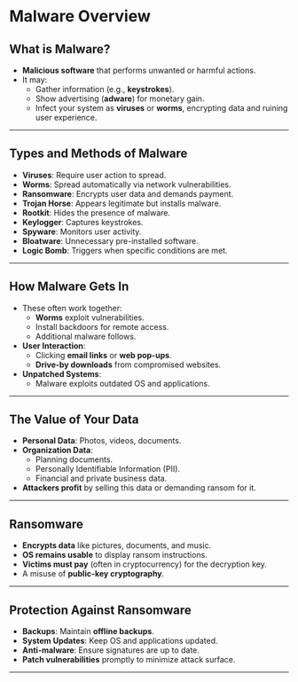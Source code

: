 
# Malware Overview

## What is Malware?
- **Malicious software** that performs unwanted or harmful actions.
- It may:
  - Gather information (e.g., **keystrokes**).
  - Show advertising (**adware**) for monetary gain.
  - Infect your system as **viruses** or **worms**, encrypting data and ruining user experience.

---

## Types and Methods of Malware
- **Viruses**: Require user action to spread.
- **Worms**: Spread automatically via network vulnerabilities.
- **Ransomware**: Encrypts user data and demands payment.
- **Trojan Horse**: Appears legitimate but installs malware.
- **Rootkit**: Hides the presence of malware.
- **Keylogger**: Captures keystrokes.
- **Spyware**: Monitors user activity.
- **Bloatware**: Unnecessary pre-installed software.
- **Logic Bomb**: Triggers when specific conditions are met.

---

## How Malware Gets In
- These often work together:
  - **Worms** exploit vulnerabilities.
  - Install backdoors for remote access.
  - Additional malware follows.
- **User Interaction**:
  - Clicking **email links** or **web pop-ups**.
  - **Drive-by downloads** from compromised websites.
- **Unpatched Systems**:
  - Malware exploits outdated OS and applications.

---

## The Value of Your Data
- **Personal Data**: Photos, videos, documents.
- **Organization Data**:
  - Planning documents.
  - Personally Identifiable Information (PII).
  - Financial and private business data.
- **Attackers profit** by selling this data or demanding ransom for it.

---

## Ransomware
- **Encrypts data** like pictures, documents, and music.
- **OS remains usable** to display ransom instructions.
- **Victims must pay** (often in cryptocurrency) for the decryption key.
- A misuse of **public-key cryptography**.

---

## Protection Against Ransomware
- **Backups**: Maintain **offline backups**.
- **System Updates**: Keep OS and applications updated.
- **Anti-malware**: Ensure signatures are up to date.
- **Patch vulnerabilities** promptly to minimize attack surface.

---
